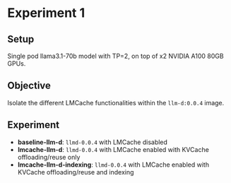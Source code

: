 # Experiment 1

## Setup

Single pod llama3.1-70b model with TP=2, on top of x2 NVIDIA A100 80GB GPUs.

## Objective

Isolate the different LMCache functionalities within the `llm-d:0.0.4` image.

## Experiment

- **baseline-llm-d**: `llmd-0.0.4` with LMCache disabled
- **lmcache-llm-d**: `llmd-0.0.4` with LMCache enabled with KVCache offloading/reuse only
- **lmcache-llm-d-indexing**: `llmd-0.0.4` with LMCache enabled with KVCache offloading/reuse and indexing
